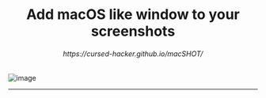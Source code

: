 <h1 align="center">Add macOS like window to your screenshots</h1>

<h6 align="center">https://cursed-hacker.github.io/macSHOT/</h6>


![image](https://github.com/user-attachments/assets/836cac47-806d-4378-9f59-ce0929da6649)

----------------------

